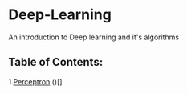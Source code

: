 # Deep-Learning
An introduction to Deep learning and it's algorithms

## Table of Contents:

1.[Perceptron](https://github.com/siddarthjha/Deep-Learning/tree/master/Perceptron)
()[]
